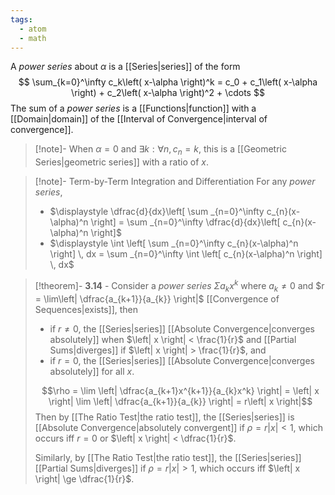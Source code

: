 ```yaml
---
tags:
  - atom
  - math
---
```

A *power series* about $\alpha$ is a [[Series|series]] of the form
$$ \sum_{k=0}^\infty c_k\left( x-\alpha \right)^k = c_0 + c_1\left( x-\alpha \right) + c_2\left( x-\alpha \right)^2 + \cdots $$
The sum of a *power series* is a [[Functions|function]] with a [[Domain|domain]] of the [[Interval of Convergence|interval of convergence]].

> [!note]- When $\alpha=0$ and $\exists k : \forall n, c_n = k$, this is a [[Geometric Series|geometric series]] with a ratio of $x$.

> [!note]- Term-by-Term Integration and Differentiation
> For any *power series*,
> - $\displaystyle \dfrac{d}{dx}\left[ \sum _{n=0}^\infty c_{n}(x-\alpha)^n \right] = \sum _{n=0}^\infty \dfrac{d}{dx}\left[ c_{n}(x-\alpha)^n \right]$
> - $\displaystyle \int \left[ \sum _{n=0}^\infty c_{n}(x-\alpha)^n \right] \, dx = \sum _{n=0}^\infty \int \left[ c_{n}(x-\alpha)^n \right] \, dx$

> [!theorem]- **3.14** - Consider a *power series* $\Sigma a_{k}x^k$ where $a_{k} \ne 0$ and $r = \lim\left| \dfrac{a_{k+1}}{a_{k}} \right|$ [[Convergence of Sequences|exists]], then <ul><li>if $r \ne 0$, the [[Series|series]] [[Absolute Convergence|converges absolutely]] when $\left| x \right| < \frac{1}{r}$ and [[Partial Sums|diverges]] if $\left| x \right| > \frac{1}{r}$, and</li><li>if $r = 0$, the [[Series|series]] [[Absolute Convergence|converges absolutely]] for all $x$.</li></ul>
> $$\rho = \lim \left| \dfrac{a_{k+1}x^{k+1}}{a_{k}x^k} \right| = \left| x \right| \lim \left| \dfrac{a_{k+1}}{a_{k}} \right| = r\left| x \right|$$
> Then by [[The Ratio Test|the ratio test]], the [[Series|series]] is [[Absolute Convergence|absolutely convergent]] if $\rho = r \left| x \right| < 1$, which occurs iff $r = 0$ or $\left| x \right| < \dfrac{1}{r}$.
> 
> Similarly, by [[The Ratio Test|the ratio test]], the [[Series|series]] [[Partial Sums|diverges]] if $\rho = r \left| x \right| > 1$, which occurs iff $\left| x \right| \ge \dfrac{1}{r}$.